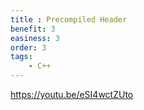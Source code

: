 ```yaml
---
title : Precompiled Header
benefit: 3
easiness: 3
order: 3
tags:
    - C++
---
```


https://youtu.be/eSI4wctZUto